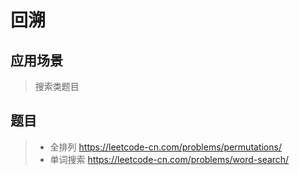 # 回溯

## 应用场景

> 搜索类题目

## 题目

> * 全排列 https://leetcode-cn.com/problems/permutations/
> * 单词搜索 https://leetcode-cn.com/problems/word-search/



